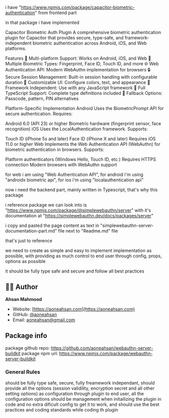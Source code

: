i have "https://www.npmjs.com/package/capacitor-biometric-authentication" from frontend part

in that package i have implemented

Capacitor Biometric Auth Plugin
A comprehensive biometric authentication plugin for Capacitor that provides secure, type-safe, and framework-independent biometric authentication across Android, iOS, and Web platforms.

Features
🔐 Multi-platform Support: Works on Android, iOS, and Web
📱 Multiple Biometric Types: Fingerprint, Face ID, Touch ID, and more
🌐 Web Authentication API: Modern WebAuthn implementation for browsers
🔒 Secure Session Management: Built-in session handling with configurable duration
🎨 Customizable UI: Configure colors, text, and appearance
🔧 Framework Independent: Use with any JavaScript framework
📝 Full TypeScript Support: Complete type definitions included
🔄 Fallback Options: Passcode, pattern, PIN alternatives

Platform-Specific Implementation
Android
Uses the BiometricPrompt API for secure authentication. Requires:

Android 6.0 (API 23) or higher
Biometric hardware (fingerprint sensor, face recognition)
iOS
Uses the LocalAuthentication framework. Supports:

Touch ID (iPhone 5s and later)
Face ID (iPhone X and later)
Requires iOS 11.0 or higher
Web
Implements the Web Authentication API (WebAuthn) for biometric authentication in browsers. Supports:

Platform authenticators (Windows Hello, Touch ID, etc.)
Requires HTTPS connection
Modern browsers with WebAuthn support

for web i am using "Web Authentication API", for android i'm using "androidx biometric api", for ios i'm using "localauthentication api"

now i need the backend part, mainly written in Typescript, that's why this package

i reference package we can look into is "https://www.npmjs.com/package/@simplewebauthn/server" with it's documentation at "https://simplewebauthn.dev/docs/packages/server"

i copy and pasted the page content as text in "simplewebauthn-server-documentation-part.md" file next to "Readme.md" file

that's just to reference

we need to create as simple and easy to implement implementation as possible, with providing as much control to end user through config, props, options as possible

it should be fully type safe and secure and follow all best practices

## 👨‍💻 Author

**Ahsan Mahmood**

- Website: [https://aoneahsan.com](https://aoneahsan.com)
- GitHub: [@aoneahsan](https://github.com/aoneahsan)
- Email: [aoneahsan@gmail.com](mailto:aoneahsan@gmail.com)

## Package info

package github repo: https://github.com/aoneahsan/webauthn-server-buildkit
package npm url: https://www.npmjs.com/package/webauthn-server-buildkit

### General Rules

should be fully type safe, secure, fully freamework independant, should provide all the options (session validility, encryption secret and all other setting options) as configuration through plugin to end user, all the configuration options should be management when initailizing the plugin in code and no extra dificult config to get it to work, and should use the best practices and coding standards while coding th plugin
